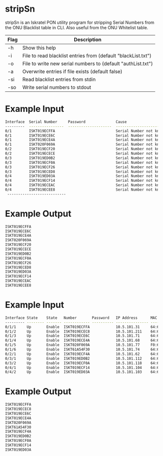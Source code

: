 # stripSn

stripSn is an Iskratel PON utility program for stripping Serial Numbers from the ONU Blacklist table in CLI. Also useful from the ONU Whitelist table.

| Flag | Description |
| ------ | ------ |
| -h | Show this help |
| -i | File to read blacklist entries from (default "blackList.txt") |
| -o | File to write new serial numbers to (default "authList.txt") |
| -a | Overwrite entries if file exists (default false) |
| -si| Read blacklist entries from stdin |
| -so | Write serial numbers to stdout |

# Example Input
```sh
Interface  Serial Number     Password              Cause 
---------  ----------------  --------------------  -----------------------
0/1        ISKT019ECFFA                            Serial Number not known
0/1        ISKT019ECE6C                            Serial Number not known
0/1        ISKT019ECE4A                            Serial Number not known
0/1        ISKT020F069A                            Serial Number not known
0/2        ISKT019ECF20                            Serial Number not known
0/2        ISKT019ECECE                            Serial Number not known
0/3        ISKT019ED0B2                            Serial Number not known
0/3        ISKT019ECF0A                            Serial Number not known
0/3        ISKT019ECF26                            Serial Number not known
0/3        ISKT019ECED8                            Serial Number not known
0/4        ISKT019ED03A                            Serial Number not known
0/4        ISKT019ECF14                            Serial Number not known
0/4        ISKT019ECEAC                            Serial Number not known
0/4        ISKT019ECEE8                            Serial Number not known
 ---------------------------
```

# Example Output
```sh
ISKT019ECFFA
ISKT019ECE6C
ISKT019ECE4A
ISKT020F069A
ISKT019ECF20
ISKT019ECECE
ISKT019ED0B2
ISKT019ECF0A
ISKT019ECF26
ISKT019ECED8
ISKT019ED03A
ISKT019ECF14
ISKT019ECEAC
ISKT019ECEE8
```

# Example Input
```sh
Interface State    State   Number       Password   IP Address      MAC Address       Description
--------- -------- ------- ------------ ---------- --------------- ----------------- ------------------
0/1/1     Up       Enable  ISKT019ECFFA            10.5.101.31     64:6E:EA:9E:CF:FA 
0/1/2     Up       Enable  ISKT019ECEC8            10.5.101.211    64:6E:EA:9E:CE:C8 
0/1/3     Up       Enable  ISKT019ECE6C            10.5.101.71     64:6E:EA:9E:CE:6C 
0/1/4     Up       Enable  ISKT019ECE4A            10.5.101.68     64:6E:EA:9E:CE:4A 
0/1/5     Up       Enable  ISKT020F069A            10.5.101.77     F0:68:65:0F:06:9A 
0/1/6     Up       Enable  ISKT61A54F30            10.5.101.74     64:6E:EA:A5:4F:30 
0/2/1     Up       Enable  ISKT019ECF4A            10.5.101.62     64:6E:EA:9E:CF:4A 
0/3/1     Up       Enable  ISKT019ED0B2            10.5.101.112    64:6E:EA:9E:D0:B2 
0/3/2     Up       Enable  ISKT019ECF0A            10.5.101.118    64:6E:EA:9E:CF:0A 
0/4/1     Up       Enable  ISKT019ECF14            10.5.101.104    64:6E:EA:9E:CF:14 
0/4/2     Up       Enable  ISKT019ED03A            10.5.101.103    64:6E:EA:9E:D0:3A 
```

# Example Output
```sh
ISKT019ECFFA
ISKT019ECEC8
ISKT019ECE6C
ISKT019ECE4A
ISKT020F069A
ISKT61A54F30
ISKT019ECF4A
ISKT019ED0B2
ISKT019ECF0A
ISKT019ECF14
ISKT019ED03A
```
